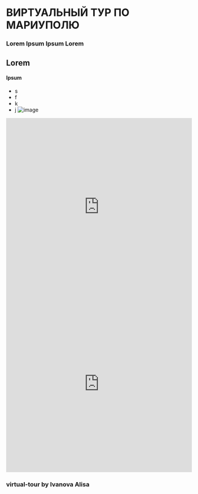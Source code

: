 # ВИРТУАЛЬНЫЙ ТУР ПО МАРИУПОЛЮ

### Lorem Ipsum Ipsum Lorem
## Lorem
#### Ipsum

- s
- f
- k
- j
![image](https://m.ostro.org/upload/iblock/14e/010203.jpg)

<iframe width="100%" height="480px" src="https://poly.google.com/view/5xY-3lkPLrR/embed?chrome=min" frameborder="0" style="border:none;" allowvr="yes" allow="vr; xr; accelerometer; magnetometer; gyroscope; autoplay;" allowfullscreen mozallowfullscreen="true" webkitallowfullscreen="true" onmousewheel="" ></iframe>





<iframe width="100%" height="480px" src="https://poly.google.com/view/8OJs7kPeZZy/embed?chrome=min" frameborder="0" style="border:none;" allowvr="yes" allow="vr; xr; accelerometer; magnetometer; gyroscope; autoplay;" allowfullscreen mozallowfullscreen="true" webkitallowfullscreen="true" onmousewheel="" ></iframe>





### virtual-tour by Ivanova Alisa
